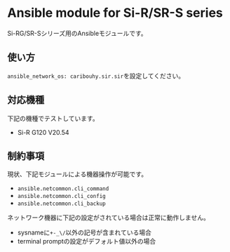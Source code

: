 # Ansible module for Si-R/SR-S series

Si-RG/SR-Sシリーズ用のAnsibleモジュールです。

## 使い方
`ansible_network_os: caribouhy.sir.sir`を設定してください。

## 対応機種
下記の機種でテストしています。
- Si-R G120 V20.54

## 制約事項
現状、下記モジュールによる機器操作が可能です。
- `ansible.netcommon.cli_command`
- `ansible.netcommon.cli_config`
- `ansible.netcommon.cli_backup`


ネットワーク機器に下記の設定がされている場合は正常に動作しません。
- sysnameに`+-_\/`以外の記号が含まれている場合
- terminal promptの設定がデフォルト値以外の場合
